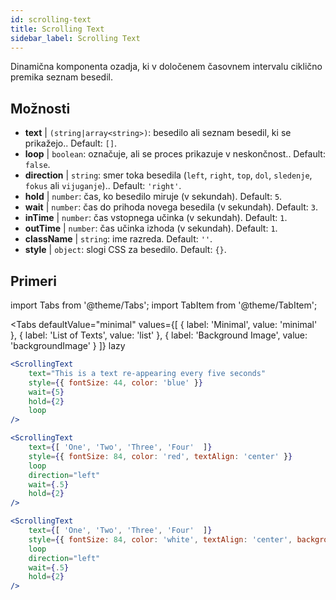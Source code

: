 ```yaml
---
id: scrolling-text
title: Scrolling Text
sidebar_label: Scrolling Text
---
```


Dinamična komponenta ozadja, ki v določenem časovnem intervalu ciklično premika seznam besedil.

## Možnosti

* __text__ | `(string|array<string>)`: besedilo ali seznam besedil, ki se prikažejo.. Default: `[]`.
* __loop__ | `boolean`: označuje, ali se proces prikazuje v neskončnost.. Default: `false`.
* __direction__ | `string`: smer toka besedila (`left`, `right`, `top`, `dol`, `sledenje`, `fokus` ali `vijuganje`).. Default: `'right'`.
* __hold__ | `number`: čas, ko besedilo miruje (v sekundah). Default: `5`.
* __wait__ | `number`: čas do prihoda novega besedila (v sekundah). Default: `3`.
* __inTime__ | `number`: čas vstopnega učinka (v sekundah). Default: `1`.
* __outTime__ | `number`: čas učinka izhoda (v sekundah). Default: `1`.
* __className__ | `string`: ime razreda. Default: `''`.
* __style__ | `object`: slogi CSS za besedilo. Default: `{}`.


## Primeri


import Tabs from '@theme/Tabs';
import TabItem from '@theme/TabItem';

<Tabs
    defaultValue="minimal"
    values={[
        { label: 'Minimal', value: 'minimal' },
        { label: 'List of Texts', value: 'list' },
        { label: 'Background Image', value: 'backgroundImage' }
    ]}
    lazy
>

<TabItem value="minimal">

```jsx live
<ScrollingText
    text="This is a text re-appearing every five seconds"
    style={{ fontSize: 44, color: 'blue' }}
    wait={5}
    hold={2}
    loop
/>
```

</TabItem>

<TabItem value="list">

```jsx live
<ScrollingText
    text={[ 'One', 'Two', 'Three', 'Four'  ]}
    style={{ fontSize: 84, color: 'red', textAlign: 'center' }}
    loop
    direction="left"
    wait={.5}
    hold={2}
/>
```

</TabItem>

<TabItem value="backgroundImage">

```jsx live
<ScrollingText
    text={[ 'One', 'Two', 'Three', 'Four'  ]}
    style={{ fontSize: 84, color: 'white', textAlign: 'center', backgroundImage: 'url(https://bit.ly/3qlRgoR)', backgroundSize: '1200px 200px' }}
    loop
    direction="left"
    wait={.5}
    hold={2}
/>
```

</TabItem>

</Tabs>

